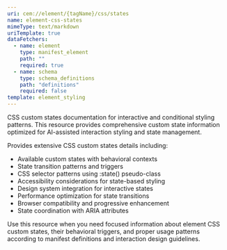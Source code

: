 ```yaml
---
uri: cem://element/{tagName}/css/states
name: element-css-states
mimeType: text/markdown
uriTemplate: true
dataFetchers:
  - name: element
    type: manifest_element
    path: ""
    required: true
  - name: schema
    type: schema_definitions
    path: "definitions"
    required: false
template: element_styling
---
```


CSS custom states documentation for interactive and conditional styling patterns. This resource provides comprehensive custom state information optimized for AI-assisted interaction styling and state management.

Provides extensive CSS custom states details including:
- Available custom states with behavioral contexts
- State transition patterns and triggers
- CSS selector patterns using :state() pseudo-class
- Accessibility considerations for state-based styling
- Design system integration for interactive states
- Performance optimization for state transitions
- Browser compatibility and progressive enhancement
- State coordination with ARIA attributes

Use this resource when you need focused information about element CSS custom states, their behavioral triggers, and proper usage patterns according to manifest definitions and interaction design guidelines.